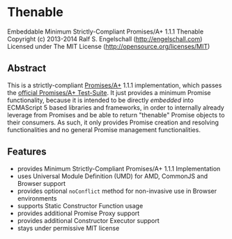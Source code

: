 
Thenable
========

Embeddable Minimum Strictly-Compliant Promises/A+ 1.1.1 Thenable<br/>
Copyright (c) 2013-2014 Ralf S. Engelschall (http://engelschall.com)<br/>
Licensed under The MIT License (http://opensource.org/licenses/MIT)

Abstract
--------

This is a strictly-compliant [Promises/A+](http://promisesaplus.com/)
1.1.1 implementation, which passes the [official Promises/A+
Test-Suite](https://github.com/promises-aplus/promises-tests). It just
provides a minimum Promise functionality, because it is intended to be
directly *embedded* into ECMAScript 5 based libraries and frameworks, in
order to internally already leverage from Promises and be able to return
"thenable" Promise objects to their consumers. As such, it only provides
Promise creation and resolving functionalities and no general Promise
management functionalities.

Features
--------

- provides Minimum Strictly-Compliant Promises/A+ 1.1.1 Implementation
- uses Universal Module Definition (UMD) for AMD, CommonJS and Browser support
- provides optional `noConflict` method for non-invasive use in Browser environments
- supports Static Constructor Function usage
- provides additional Promise Proxy support
- provides additional Constructor Executor support
- stays under permissive MIT license

